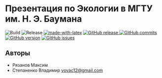 # Презентация по Экологии в МГТУ им. Н. Э. Баумана

![Build](https://github.com/vovac12/ecology/workflows/Build/badge.svg)
![Release](https://github.com/vovac12/ecology/workflows/Release/badge.svg)
[![made-with-latex](https://img.shields.io/badge/Made%20with-LaTeX-1f425f.svg)](https://www.latex-project.org/)
[![GitHub release](https://img.shields.io/github/release/vovac12/ecology.svg)
](https://GitHub.com/vovac12/ecology/releases/)
[![GitHub commits](https://img.shields.io/github/commits-since/vovac12/ecology/latest.svg)
](https://GitHub.com/vovac12/ecology/commit/)
[![GitHub version](https://badge.fury.io/gh/vovac12%2Fecology.svg)](https://github.com/vovac12/ecology.js)
[![GitHub issues](https://img.shields.io/github/issues/vovac12/ecology.svg)
](https://github.com/vovac12/ecology/issues/)


## Авторы

 - Рязанов Максим
 - Степаненко Владимир <vovac12@gmail.com>
